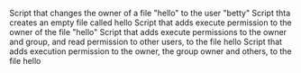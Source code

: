   Script that changes the owner of a file "hello" to the user "betty"
  Script thta creates an empty file called hello
  Script that adds execute permission to the owner of the file "hello"
  Script that adds execute permissions to the owner and group, and read permission to other users, to the file hello
  Script that adds execution permission to the owner, the group owner and others, to the file hello
